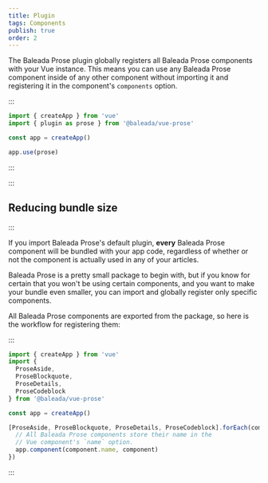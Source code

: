 ```yaml
---
title: Plugin
tags: Components
publish: true
order: 2
---
```


The Baleada Prose plugin globally registers all Baleada Prose components with your Vue instance. This means you can use any Baleada Prose component inside of any other component without importing it and registering it in the component's `components` option.

:::
```js
import { createApp } from 'vue'
import { plugin as prose } from '@baleada/vue-prose'

const app = createApp()

app.use(prose)
```
:::


:::
## Reducing bundle size
:::

If you import Baleada Prose's default plugin, **every** Baleada Prose component will be bundled with your app code, regardless of whether or not the component is actually used in any of your articles.

Baleada Prose is a pretty small package to begin with, but if you know for certain that you won't be using certain components, and you want to make your bundle even smaller, you can import and globally register only specific components.

All Baleada Prose components are exported from the package, so here is the workflow for registering them:

:::
```js
import { createApp } from 'vue'
import {
  ProseAside,
  ProseBlockquote,
  ProseDetails,
  ProseCodeblock
} from '@baleada/vue-prose'

const app = createApp()

[ProseAside, ProseBlockquote, ProseDetails, ProseCodeblock].forEach(component => {
  // All Baleada Prose components store their name in the
  // Vue component's `name` option.
  app.component(component.name, component)
})
```
:::
